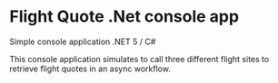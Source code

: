 # Flight Quote .Net console app
Simple console application .NET 5 / C#

This console application simulates to call three different flight sites to retrieve flight quotes in an async workflow.
